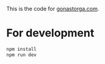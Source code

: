 This is the code for [gonastorga.com](https://gonastorga.com).

# For development
```bash
npm install
npm run dev
```
